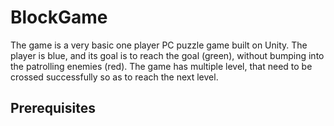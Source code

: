 # BlockGame
The game is a very basic one player PC puzzle game built on Unity. The player is blue, and its goal is to reach the goal (green), without bumping into the patrolling enemies (red). The game has multiple level, that need to be crossed successfully so as to reach the next level.

## Prerequisites
